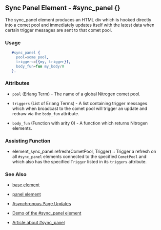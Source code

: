 <!-- dash: #sync_panel | Element | ###:Section -->



## Sync Panel Element - #sync_panel {}

  The sync_panel element produces an HTML div which is hooked directly into a
  comet pool and immediately updates itself with the latest data when certain
  trigger messages are sent to that comet pool.

### Usage

```erlang
   #sync_panel {
	 pool=some_pool,
	 triggers=[{my, trigger}],
	 body_fun=fun my_body/0
   }.


```

### Attributes

   * `pool` (Erlang Term) - The name of a global Nitrogen comet pool.

   * `triggers` (List of Erlang Terms) - A list containing trigger messages
	 which when broadcast to the comet pool will trigger an update and redraw via
	 the `body_fun` attribute.

   * `body_fun` (Function with arity 0) - A function which returns Nitrogen elements.

### Assisting Function

 *  element_sync_panel:refresh(CometPool, Trigger) :: Trigger a refresh on
	 all `#sync_panel` elements connected to the specified `CometPool` and which
	 also has the specified `Trigger` listed in its `triggers` attribute.

### See Also

 *  [base element](./element_base.md)

 *  [panel element](./panel.md)

 *  [Asynchronous Page Updates](link:../api.html#sec-5)

 *  [Demo of the #sync_panel element](https://nitrogenproject.com/demos/sync_panel)

 *  [Article about #sync_panel](http://sigma-star.com/blog/post/sync_panel)

